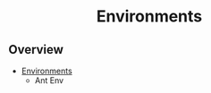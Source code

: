 <p align="center">
<h1 align="center">Environments</h1>
</p>

## Overview
 - [Environments](#environments)
    - Ant Env
